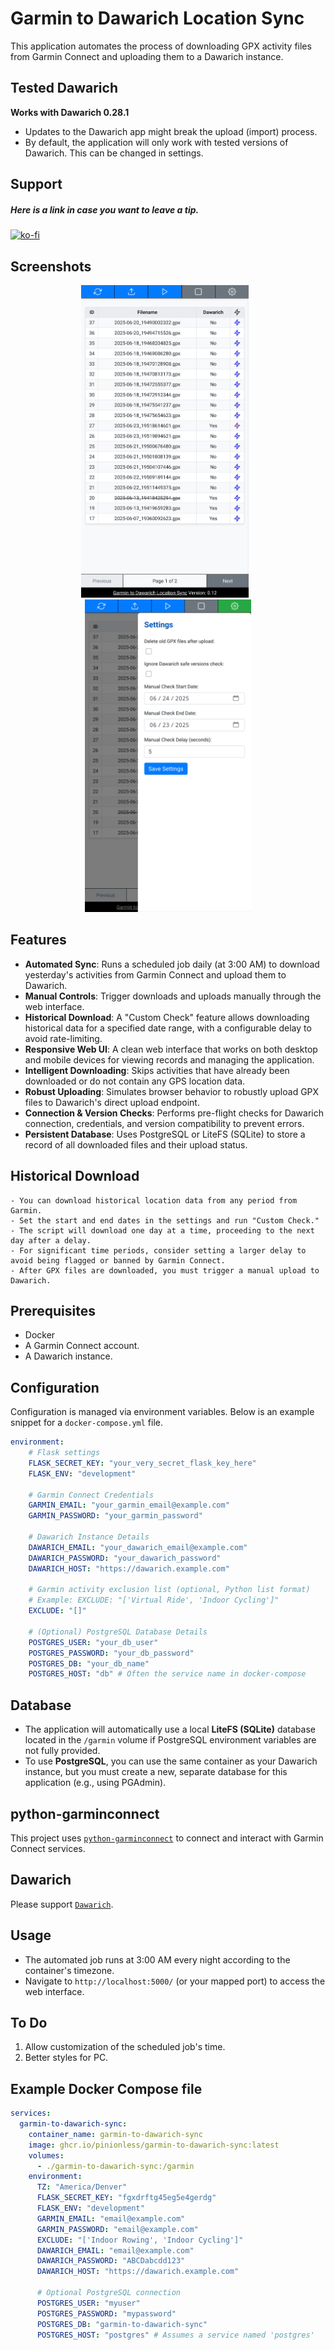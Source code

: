 # Garmin to Dawarich Location Sync

This application automates the process of downloading GPX activity files from Garmin Connect and uploading them to a Dawarich instance.

## Tested Dawarich
**Works with Dawarich 0.28.1**
- Updates to the Dawarich app might break the upload (import) process.
- By default, the application will only work with tested versions of Dawarich. This can be changed in settings.

## Support
##### Here is a link in case you want to leave a tip.
[![ko-fi](https://ko-fi.com/img/githubbutton_sm.svg)](https://ko-fi.com/V7V71FGZRZ)

## Screenshots

<p align="center">
    <a href="./.github/Screenshot_1.jpg" target="_blank">
        <img src="./.github/Screenshot_1.jpg" alt="Mobile View" height="500px" style="margin-right: 10px;">
    </a>
    <a href="./.github/Screenshot_2.jpg" target="_blank">
        <img src="./.github/Screenshot_2.jpg" alt="Mobile View - Settings" height="500px">
    </a>
</p>

## Features
*   **Automated Sync**: Runs a scheduled job daily (at 3:00 AM) to download yesterday's activities from Garmin Connect and upload them to Dawarich.
*   **Manual Controls**: Trigger downloads and uploads manually through the web interface.
*   **Historical Download**: A "Custom Check" feature allows downloading historical data for a specified date range, with a configurable delay to avoid rate-limiting.
*   **Responsive Web UI**: A clean web interface that works on both desktop and mobile devices for viewing records and managing the application.
*   **Intelligent Downloading**: Skips activities that have already been downloaded or do not contain any GPS location data.
*   **Robust Uploading**: Simulates browser behavior to robustly upload GPX files to Dawarich's direct upload endpoint.
*   **Connection & Version Checks**: Performs pre-flight checks for Dawarich connection, credentials, and version compatibility to prevent errors.
*   **Persistent Database**: Uses PostgreSQL or LiteFS (SQLite) to store a record of all downloaded files and their upload status.

## Historical Download
    - You can download historical location data from any period from Garmin.
    - Set the start and end dates in the settings and run "Custom Check."
    - The script will download one day at a time, proceeding to the next day after a delay.
    - For significant time periods, consider setting a larger delay to avoid being flagged or banned by Garmin Connect.
    - After GPX files are downloaded, you must trigger a manual upload to Dawarich.

## Prerequisites

*   Docker
*   A Garmin Connect account.
*   A Dawarich instance.

## Configuration

Configuration is managed via environment variables. Below is an example snippet for a `docker-compose.yml` file.

```yaml
environment:
    # Flask settings
    FLASK_SECRET_KEY: "your_very_secret_flask_key_here"
    FLASK_ENV: "development"

    # Garmin Connect Credentials
    GARMIN_EMAIL: "your_garmin_email@example.com"
    GARMIN_PASSWORD: "your_garmin_password"

    # Dawarich Instance Details
    DAWARICH_EMAIL: "your_dawarich_email@example.com"
    DAWARICH_PASSWORD: "your_dawarich_password"
    DAWARICH_HOST: "https://dawarich.example.com"

    # Garmin activity exclusion list (optional, Python list format)
    # Example: EXCLUDE: "['Virtual Ride', 'Indoor Cycling']"
    EXCLUDE: "[]"

    # (Optional) PostgreSQL Database Details
    POSTGRES_USER: "your_db_user"
    POSTGRES_PASSWORD: "your_db_password"
    POSTGRES_DB: "your_db_name"
    POSTGRES_HOST: "db" # Often the service name in docker-compose
```

## Database
- The application will automatically use a local **LiteFS (SQLite)** database located in the `/garmin` volume if PostgreSQL environment variables are not fully provided.
- To use **PostgreSQL**, you can use the same container as your Dawarich instance, but you must create a new, separate database for this application (e.g., using PGAdmin).

## python-garminconnect
This project uses [`python-garminconnect`](https://github.com/cyberjunky/python-garminconnect) to connect and interact with Garmin Connect services.

## Dawarich
Please support [`Dawarich`](https://github.com/Freika/dawarich).

## Usage
*   The automated job runs at 3:00 AM every night according to the container's timezone.
*   Navigate to `http://localhost:5000/` (or your mapped port) to access the web interface.

## To Do
1. Allow customization of the scheduled job's time.
2. Better styles for PC.

## Example Docker Compose file
```yaml
services:
  garmin-to-dawarich-sync:
    container_name: garmin-to-dawarich-sync
    image: ghcr.io/pinionless/garmin-to-dawarich-sync:latest
    volumes:
      - ./garmin-to-dawarich-sync:/garmin
    environment:
      TZ: "America/Denver"
      FLASK_SECRET_KEY: "fgxdrftg45eg5e4gerdg"
      FLASK_ENV: "development"
      GARMIN_EMAIL: "email@example.com"
      GARMIN_PASSWORD: "email@example.com"
      EXCLUDE: "['Indoor Rowing', 'Indoor Cycling']"
      DAWARICH_EMAIL: "email@example.com"
      DAWARICH_PASSWORD: "ABCDabcdd123"
      DAWARICH_HOST: "https://dawarich.example.com"
      
      # Optional PostgreSQL connection
      POSTGRES_USER: "myuser"
      POSTGRES_PASSWORD: "mypassword"
      POSTGRES_DB: "garmin-to-dawarich-sync"
      POSTGRES_HOST: "postgres" # Assumes a service named 'postgres'
```
